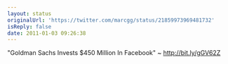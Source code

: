 ```yaml
---
layout: status
originalUrl: 'https://twitter.com/marcgg/status/21859973969481732'
isReply: false
date: 2011-01-03 09:26:38
---
```


"Goldman Sachs Invests $450 Million In Facebook" ~ http://bit.ly/gGV62Z
